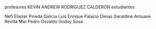 profesores
KEVIN ANDREW RODRIGUEZ CALDERON
estudiantes


Nefi Eliezer Pineda Galicia
Luis Enrique Palacio Dimas
Geraldine Antuane Revilla Mar
Pedro Osvaldo Godoy Sosa


